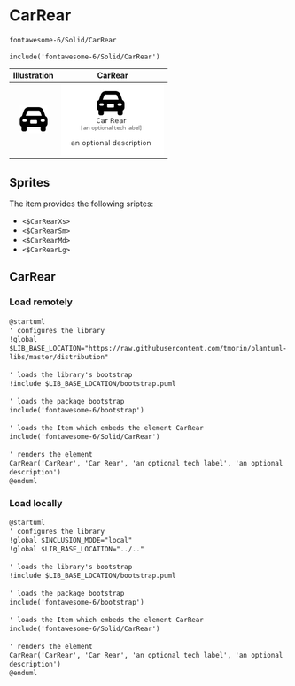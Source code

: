 # CarRear


```text
fontawesome-6/Solid/CarRear
```

```text
include('fontawesome-6/Solid/CarRear')
```



| Illustration | CarRear |
| :---: | :---: |
| ![illustration for Illustration](../../fontawesome-6/Solid/CarRear.png) | ![illustration for CarRear](../../fontawesome-6/Solid/CarRear.Local.png) |



## Sprites
The item provides the following sriptes:

- `<$CarRearXs>`
- `<$CarRearSm>`
- `<$CarRearMd>`
- `<$CarRearLg>`





## CarRear

### Load remotely
```plantuml
@startuml
' configures the library
!global $LIB_BASE_LOCATION="https://raw.githubusercontent.com/tmorin/plantuml-libs/master/distribution"

' loads the library's bootstrap
!include $LIB_BASE_LOCATION/bootstrap.puml

' loads the package bootstrap
include('fontawesome-6/bootstrap')

' loads the Item which embeds the element CarRear
include('fontawesome-6/Solid/CarRear')

' renders the element
CarRear('CarRear', 'Car Rear', 'an optional tech label', 'an optional description')
@enduml
```

### Load locally
```plantuml
@startuml
' configures the library
!global $INCLUSION_MODE="local"
!global $LIB_BASE_LOCATION="../.."

' loads the library's bootstrap
!include $LIB_BASE_LOCATION/bootstrap.puml

' loads the package bootstrap
include('fontawesome-6/bootstrap')

' loads the Item which embeds the element CarRear
include('fontawesome-6/Solid/CarRear')

' renders the element
CarRear('CarRear', 'Car Rear', 'an optional tech label', 'an optional description')
@enduml
```

